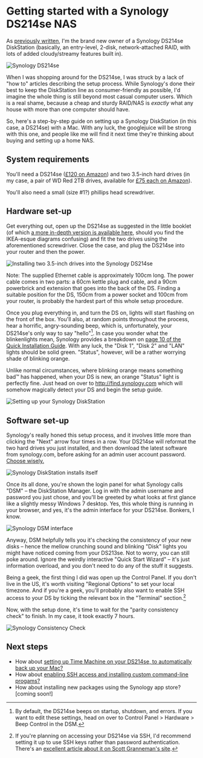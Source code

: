 # Getting started with a Synology DS214se NAS

As [previously written](/post/backup-your-shit), I'm the brand new owner of a Synology DS214se DiskStation (basically, an entry-level, 2-disk, network-attached RAID, with lots of added cloudy/streamy features built in).

![Synology DS214se](/media/ds214se.jpg)

When I was shopping around for the DS214se, I was struck by a lack of "how to" articles describing the setup process. While Synology's done their best to keep the DiskStation line as consumer-friendly as possible, I'd imagine the whole thing is still beyond most casual computer users. Which is a real shame, because a cheap and sturdy RAID/NAS is *exactly* what any house with more than one computer should have.

So, here's a step-by-step guide on setting up a Synology DiskStation (in this case, a DS214se) with a Mac. With any luck, the googlejuice will be strong with this one, and people like me will find it next time they're thinking about buying and setting up a home NAS.

## System requirements

You'll need a DS214se ([£120 on Amazon](http://www.amazon.co.uk/gp/product/B00FWURI8K/ref=as_li_qf_sp_asin_il_tl?ie=UTF8&camp=1634&creative=6738&creativeASIN=B00FWURI8K&linkCode=as2&tag=zarsblo05-21)) and two 3.5-inch hard drives (in my case, a pair of WD Red 2TB drives, available for [£75 each on Amazon](http://www.amazon.co.uk/gp/product/B008JJLZ7G/ref=as_li_qf_sp_asin_il_tl?ie=UTF8&camp=1634&creative=6738&creativeASIN=B008JJLZ7G&linkCode=as2&tag=zarsblo05-21)).

You'll also need a small (size #1?) phillips head screwdriver.

## Hardware set-up

Get everything out, open up the DS214se as suggested in the little booklet (of which [a more in-depth version is available here](http://ukdl.synology.com/download/Document/QIG/DiskStation/14-year/DS214se/Syno_QIG_2bay2_enu.pdf), should you find the IKEA-esque diagrams confusing) and fit the two drives using the aforementioned screwdriver. Close the case, and plug the DS214se into your router and then the power.

![Installing two 3.5-inch drives into the Synology DS214se](/media/synology-install-hardware.jpg)

Note: The supplied Ethernet cable is approximately 100cm long. The power cable comes in two parts: a 60cm kettle plug and cable, and a 90cm powerbrick and extension that goes into the back of the DS. Finding a suitable position for the DS, 150cm from a power socket and 100cm from your router, is probably the hardest part of this whole setup procedure.

Once you plug everything in, and turn the DS on, lights will start flashing on the front of the box. You'll also, at random points throughout the process, hear a horrific, angry-sounding beep, which is, unfortunately, your DS214se's only way to say "hello"[^1]. In case you wonder what the blinkenlights mean, Synology provides a breakdown on [page 10 of the Quick Installation Guide](http://ukdl.synology.com/download/Document/QIG/DiskStation/14-year/DS214se/Syno_QIG_2bay2_enu.pdf). With any luck, the "Disk 1", "Disk 2" and "LAN" lights should be solid green. "Status", however, will be a rather worrying shade of blinking orange.

[^1]: By default, the DS214se beeps on startup, shutdown, and errors. If you want to edit these settings, head on over to Control Panel > Hardware > Beep Control in the DSM.

Unlike normal circumstances, where blinking orange means something bad™ has happened, when your DS is new, an orange "Status" light is perfectly fine. Just head on over to <http://find.synology.com> which will somehow magically detect your DS and begin the setup guide.

![Setting up your Synology DiskStation](/media/synology-setup-1.png)

## Software set-up

Synology's really honed this setup process, and it involves little more than clicking the "Next" arrow four times in a row. Your DS214se will reformat the two hard drives you just installed, and then download the latest software from synology.com, before asking for an admin user account password. [Choose wisely.](http://www.quickmeme.com/img/26/26bd8dc6936cc028c5ef0997b3da88e3cac8106d070a64380477fd5df9d5e867.jpg)

![Synology DiskStation installs itself](/media/synology-setup-2.png)

Once its all done, you're shown the login panel for what Synology calls "DSM" – the DiskStation Manager. Log in with the admin username and password you just chose, and you'll be greeted by what looks at first glance like a slightly messy Windows 7 desktop. Yes, this whole thing is running in your browser, and yes, it's the admin interface for your DS214se. Bonkers, I know.

![Synology DSM interface](/media/synology-dsm.png)

Anyway, DSM helpfully tells you it's checking the consistency of your new disks – hence the mellow crunching sound and blinking "Disk" lights you might have noticed coming from your DS213se. Not to worry, you can still poke around. Ignore the weirdly interactive "Quick Start Wizard" – it's just information overload, and you don't need to do any of the stuff it suggests.

Being a geek, the first thing I did was open up the Control Panel. If you don't live in the US, it's worth visiting "Regional Options" to set your local timezone. And if you're a geek, you'll probably also want to enable SSH access to your DS by ticking the relevant box in the "Terminal" section.[^2]

[^2]: If you're planning on accessing your DS214se via SSH, I'd recommend setting it up to use SSH keys rather than password authentication. There's an [excellent article about it on Scott Granneman's site](http://www.chainsawonatireswing.com/2012/01/15/ssh-into-your-synology-diskstation-with-ssh-keys/).

Now, with the setup done, it's time to wait for the "parity consistency check" to finish. In my case, it took exactly 7 hours.

![Synology Consistency Check](/media/synology-consistency-check.png)

## Next steps

* How about [setting up Time Machine on your DS214se, to automatically back up your Mac?](/post/time-machine-ds214se-nas)
* How about [enabling SSH access and installing custom command-line progams?](/post/ds214se-under-the-hood)
* How about installing new packages using the Synology app store? [coming soon!]


